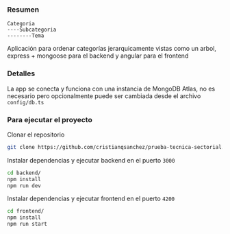 ### Resumen

```text
Categoria
----Subcategoria
--------Tema
```
Aplicación para ordenar categorías jerarquicamente vistas como un arbol, express + mongoose para el backend y angular para el frontend

### Detalles
La app se conecta y funciona con una instancia de MongoDB Atlas, no es necesario pero opcionalmente puede ser cambiada desde el archivo ``config/db.ts``

### Para ejecutar el proyecto

Clonar el repositorio
```bash
git clone https://github.com/cristianqsanchez/prueba-tecnica-sectorial.git && cd prueba-tecnica-sectorial
```

Instalar dependencias y ejecutar backend en el puerto ``3000``
```bash
cd backend/
npm install
npm run dev
```

Instalar dependencias y ejecutar frontend en el puerto ``4200``
```bash
cd frontend/
npm install
npm run start
```
